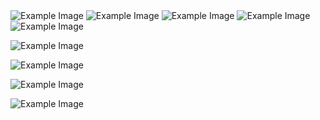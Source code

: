 

<img src="https://i.ibb.co/YRvFw5P/Screenshot-from-2024-03-21-03-27-39.png" alt="Example Image">

<img src="https://github.com/username/repositoryname/blob/main/image.png" alt="Example Image">
<img src="https://github.com/username/repositoryname/blob/main/image.png" alt="Example Image">
<img src="https://github.com/username/repositoryname/blob/main/image.png" alt="Example Image">
<img src="https://github.com/username/repositoryname/blob/main/image.png" alt="Example Image">

![Example Image]([https://github.com/username/repositoryname/blob/main/image.png](https://raw.githubusercontent.com/suaybdemir/Blood-Donate/main/photos/Screenshot%20from%202024-03-21%2003-26-50.png)https://raw.githubusercontent.com/suaybdemir/Blood-Donate/main/photos/Screenshot%20from%202024-03-21%2003-26-50.png)

![Example Image]([https://github.com/username/repositoryname/blob/main/image.png](https://raw.githubusercontent.com/suaybdemir/Blood-Donate/main/photos/Screenshot%20from%202024-03-21%2003-26-56.png)https://raw.githubusercontent.com/suaybdemir/Blood-Donate/main/photos/Screenshot%20from%202024-03-21%2003-26-56.png)

![Example Image]([https://github.com/username/repositoryname/blob/main/image.png](https://raw.githubusercontent.com/suaybdemir/Blood-Donate/main/photos/Screenshot%20from%202024-03-21%2003-27-00.png)https://raw.githubusercontent.com/suaybdemir/Blood-Donate/main/photos/Screenshot%20from%202024-03-21%2003-27-00.png)

![Example Image]([https://github.com/username/repositoryname/blob/main/image.png](https://raw.githubusercontent.com/suaybdemir/Blood-Donate/main/photos/Screenshot%20from%202024-03-21%2003-27-09.png)https://raw.githubusercontent.com/suaybdemir/Blood-Donate/main/photos/Screenshot%20from%202024-03-21%2003-27-09.png)
